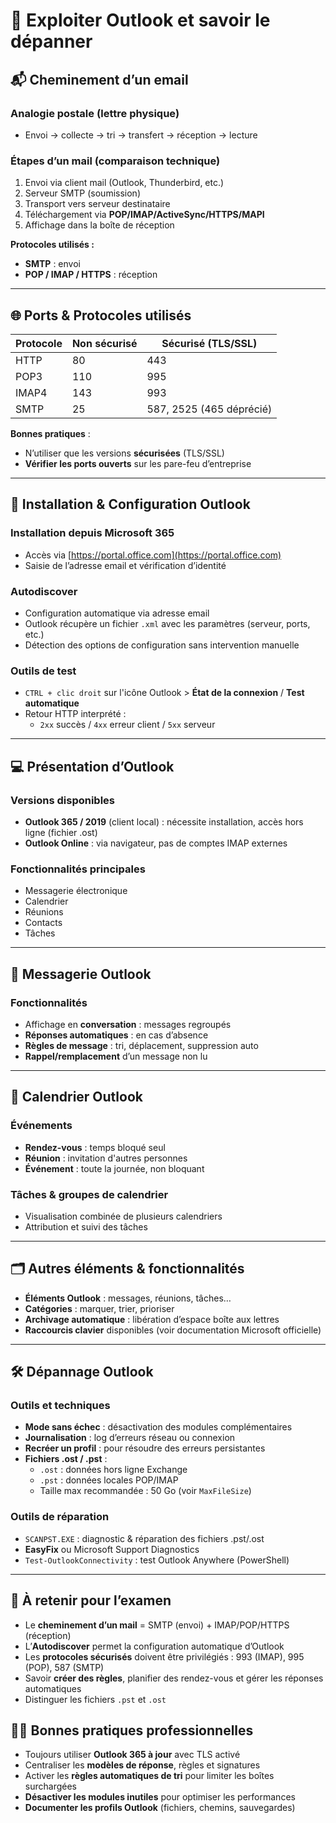 # 📧 Exploiter Outlook et savoir le dépanner

## 📬 Cheminement d’un email

### Analogie postale (lettre physique)

- Envoi → collecte → tri → transfert → réception → lecture

### Étapes d’un mail (comparaison technique)

1. Envoi via client mail (Outlook, Thunderbird, etc.)
2. Serveur SMTP (soumission)
3. Transport vers serveur destinataire
4. Téléchargement via **POP/IMAP/ActiveSync/HTTPS/MAPI**
5. Affichage dans la boîte de réception

**Protocoles utilisés :**

- **SMTP** : envoi
- **POP / IMAP / HTTPS** : réception

---

## 🌐 Ports & Protocoles utilisés

|Protocole|Non sécurisé|Sécurisé (TLS/SSL)|
|---|---|---|
|HTTP|80|443|
|POP3|110|995|
|IMAP4|143|993|
|SMTP|25|587, 2525 (465 déprécié)|

**Bonnes pratiques** :

- N’utiliser que les versions **sécurisées** (TLS/SSL)
- **Vérifier les ports ouverts** sur les pare-feu d’entreprise

---

## 🔧 Installation & Configuration Outlook

### Installation depuis Microsoft 365

- Accès via [https://portal.office.com](https://portal.office.com)
- Saisie de l’adresse email et vérification d’identité

### Autodiscover

- Configuration automatique via adresse email
- Outlook récupère un fichier `.xml` avec les paramètres (serveur, ports, etc.)
- Détection des options de configuration sans intervention manuelle

### Outils de test

- `CTRL + clic droit` sur l'icône Outlook > **État de la connexion** / **Test automatique**
- Retour HTTP interprété :
    - `2xx` succès / `4xx` erreur client / `5xx` serveur

---

## 💻 Présentation d’Outlook

### Versions disponibles

- **Outlook 365 / 2019** (client local) : nécessite installation, accès hors ligne (fichier .ost)
- **Outlook Online** : via navigateur, pas de comptes IMAP externes

### Fonctionnalités principales

- Messagerie électronique
- Calendrier
- Réunions
- Contacts
- Tâches

---

## 📨 Messagerie Outlook

### Fonctionnalités

- Affichage en **conversation** : messages regroupés
- **Réponses automatiques** : en cas d’absence
- **Règles de message** : tri, déplacement, suppression auto
- **Rappel/remplacement** d’un message non lu

---

## 📅 Calendrier Outlook

### Événements

- **Rendez-vous** : temps bloqué seul
- **Réunion** : invitation d'autres personnes
- **Événement** : toute la journée, non bloquant

### Tâches & groupes de calendrier

- Visualisation combinée de plusieurs calendriers
- Attribution et suivi des tâches

---

## 🗂️ Autres éléments & fonctionnalités

- **Éléments Outlook** : messages, réunions, tâches…
- **Catégories** : marquer, trier, prioriser
- **Archivage automatique** : libération d’espace boîte aux lettres
- **Raccourcis clavier** disponibles (voir documentation Microsoft officielle)

---

## 🛠️ Dépannage Outlook

### Outils et techniques

- **Mode sans échec** : désactivation des modules complémentaires
- **Journalisation** : log d’erreurs réseau ou connexion
- **Recréer un profil** : pour résoudre des erreurs persistantes
- **Fichiers .ost / .pst** :
    - `.ost` : données hors ligne Exchange
    - `.pst` : données locales POP/IMAP
    - Taille max recommandée : 50 Go (voir `MaxFileSize`)

### Outils de réparation

- `SCANPST.EXE` : diagnostic & réparation des fichiers .pst/.ost
- **EasyFix** ou Microsoft Support Diagnostics
- `Test-OutlookConnectivity` : test Outlook Anywhere (PowerShell)

---

## 📘 À retenir pour l’examen

- Le **cheminement d’un mail** = SMTP (envoi) + IMAP/POP/HTTPS (réception)
- L’**Autodiscover** permet la configuration automatique d’Outlook
- Les **protocoles sécurisés** doivent être privilégiés : 993 (IMAP), 995 (POP), 587 (SMTP)
- Savoir **créer des règles**, planifier des rendez-vous et gérer les réponses automatiques
- Distinguer les fichiers `.pst` et `.ost`

## 🧑‍💼 Bonnes pratiques professionnelles

- Toujours utiliser **Outlook 365 à jour** avec TLS activé
- Centraliser les **modèles de réponse**, règles et signatures
- Activer les **règles automatiques de tri** pour limiter les boîtes surchargées
- **Désactiver les modules inutiles** pour optimiser les performances
- **Documenter les profils Outlook** (fichiers, chemins, sauvegardes)
